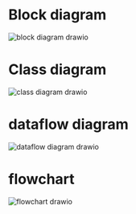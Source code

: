 # Block diagram
![block diagram drawio](https://user-images.githubusercontent.com/102513343/168413250-2b5e93af-2927-4239-9e91-9d3f511aa3bb.png)
# Class diagram
![class diagram drawio](https://user-images.githubusercontent.com/102513343/168413248-c0f40a0d-faf4-40ec-9f4b-c21822386bcc.png)
# dataflow diagram
![dataflow diagram drawio](https://user-images.githubusercontent.com/102513343/168413244-30a32ad1-35c6-47ff-bbad-99f33e75d2b2.png)
# flowchart
![flowchart drawio](https://user-images.githubusercontent.com/102513343/168413238-90938f3a-2a53-4e8b-a782-47b40eec77fb.png)
